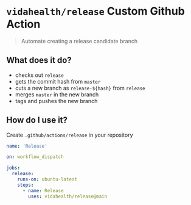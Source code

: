 `vidahealth/release` Custom Github Action
===

> Automate creating a release candidate branch

## What does it do?
* checks out `release`
* gets the commit hash from `master`
* cuts a new branch as `release-${hash}` from `release`
* merges `master` in the new branch
* tags and pushes the new branch

## How do I use it?
Create `.github/actions/release` in your repository

```yaml
name: 'Release'

on: workflow_dispatch

jobs:
  release:
    runs-on: ubuntu-latest
    steps:
      - name: Release
        uses: vidahealth/release@main
```

